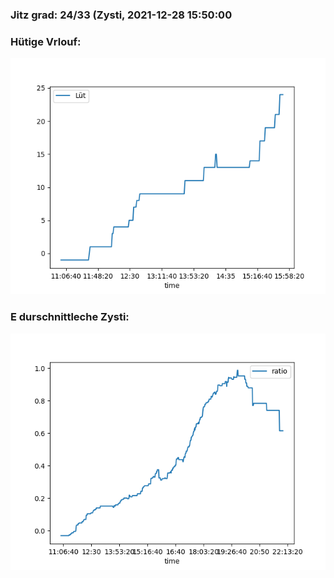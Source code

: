 ### Jitz grad: 24/33 (Zysti, 2021-12-28 15:50:00

### Hütige Vrlouf:
![Graph](Today.png)

### E durschnittleche Zysti:
![Graph](Zysti.png)